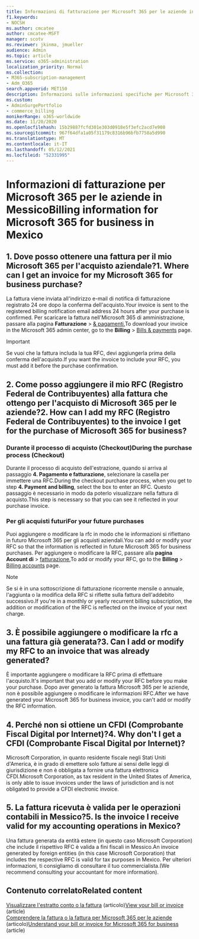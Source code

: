 ```yaml
---
title: Informazioni di fatturazione per Microsoft 365 per le aziende in Messico
f1.keywords:
- NOCSH
ms.author: cmcatee
author: cmcatee-MSFT
manager: scotv
ms.reviewer: jkinma, jmueller
audience: Admin
ms.topic: article
ms.service: o365-administration
localization_priority: Normal
ms.collection:
- M365-subscription-management
- Adm_O365
search.appverid: MET150
description: Informazioni sulle informazioni specifiche per Microsoft 365 per le aziende in Messico.
ms.custom:
- AdminSurgePortfolio
- commerce_billing
monikerRange: o365-worldwide
ms.date: 11/20/2020
ms.openlocfilehash: 15b29887fcfd301e303d0918e5f3efc2acd7e908
ms.sourcegitcommit: 967f64dfa1a05f31179c8316b96bfb7758a5d990
ms.translationtype: MT
ms.contentlocale: it-IT
ms.lasthandoff: 05/12/2021
ms.locfileid: "52331995"
---
```

# <a name="billing-information-for-microsoft-365-for-business-in-mexico"></a><span data-ttu-id="7236e-103">Informazioni di fatturazione per Microsoft 365 per le aziende in Messico</span><span class="sxs-lookup"><span data-stu-id="7236e-103">Billing information for Microsoft 365 for business in Mexico</span></span>

## <a name="1-where-can-i-get-an-invoice-for-my-microsoft-365-for-business-purchase"></a><span data-ttu-id="7236e-104">1. Dove posso ottenere una fattura per il mio Microsoft 365 per l'acquisto aziendale?</span><span class="sxs-lookup"><span data-stu-id="7236e-104">1. Where can I get an invoice for my Microsoft 365 for business purchase?</span></span>

<span data-ttu-id="7236e-105">La fattura viene inviata all'indirizzo e-mail di notifica di fatturazione registrato 24 ore dopo la conferma dell'acquisto.</span><span class="sxs-lookup"><span data-stu-id="7236e-105">Your invoice is sent to the registered billing notification email address 24 hours after your purchase is confirmed.</span></span> <span data-ttu-id="7236e-106">Per scaricare la fattura nell'Microsoft 365 di amministrazione, passare alla pagina **Fatturazione**  >  <a href="https://go.microsoft.com/fwlink/p/?linkid=2102895" target="_blank">& pagamenti.</a></span><span class="sxs-lookup"><span data-stu-id="7236e-106">To download your invoice in the Microsoft 365 admin center, go to the **Billing** > <a href="https://go.microsoft.com/fwlink/p/?linkid=2102895" target="_blank">Bills & payments</a> page.</span></span>

> [!IMPORTANT]
> <span data-ttu-id="7236e-107">Se vuoi che la fattura includa la tua RFC, devi aggiungerla prima della conferma dell'acquisto.</span><span class="sxs-lookup"><span data-stu-id="7236e-107">If you want the invoice to include your RFC, you must add it before the purchase confirmation.</span></span>

## <a name="2-how-can-i-add-my-rfc-registro-federal-de-contribuyentes-to-the-invoice-i-get-for-the-purchase-of-microsoft-365-for-business"></a><span data-ttu-id="7236e-108">2. Come posso aggiungere il mio RFC (Registro Federal de Contribuyentes) alla fattura che ottengo per l'acquisto di Microsoft 365 per le aziende?</span><span class="sxs-lookup"><span data-stu-id="7236e-108">2. How can I add my RFC (Registro Federal de Contribuyentes) to the invoice I get for the purchase of Microsoft 365 for business?</span></span>

### <a name="during-the-purchase-process-checkout"></a><span data-ttu-id="7236e-109">Durante il processo di acquisto (Checkout)</span><span class="sxs-lookup"><span data-stu-id="7236e-109">During the purchase process (Checkout)</span></span>

<span data-ttu-id="7236e-110">Durante il processo di acquisto dell'estrazione, quando si arriva al passaggio **4. Pagamento e fatturazione**, selezionare la casella per immettere una RFC.</span><span class="sxs-lookup"><span data-stu-id="7236e-110">During the checkout purchase process, when you get to step **4. Payment and billing**, select the box to enter an RFC.</span></span> <span data-ttu-id="7236e-111">Questo passaggio è necessario in modo da poterlo visualizzare nella fattura di acquisto.</span><span class="sxs-lookup"><span data-stu-id="7236e-111">This step is necessary so that you can see it reflected in your purchase invoice.</span></span>

### <a name="for-your-future-purchases"></a><span data-ttu-id="7236e-112">Per gli acquisti futuri</span><span class="sxs-lookup"><span data-stu-id="7236e-112">For your future purchases</span></span>

<span data-ttu-id="7236e-113">Puoi aggiungere o modificare la rfc in modo che le informazioni si riflettano in futuro Microsoft 365 per gli acquisti aziendali.</span><span class="sxs-lookup"><span data-stu-id="7236e-113">You can add or modify your RFC so that the information is reflected in future Microsoft 365 for business purchases.</span></span> <span data-ttu-id="7236e-114">Per aggiungere o modificare la RFC, passare alla **pagina Account di**  >  <a href="https://go.microsoft.com/fwlink/p/?linkid=2084771" target="_blank">fatturazione.</a></span><span class="sxs-lookup"><span data-stu-id="7236e-114">To add or modify your RFC, go to the **Billing** > <a href="https://go.microsoft.com/fwlink/p/?linkid=2084771" target="_blank">Billing accounts</a> page.</span></span>

> [!NOTE]
> <span data-ttu-id="7236e-115">Se si è in una sottoscrizione di fatturazione ricorrente mensile o annuale, l'aggiunta o la modifica della RFC si riflette sulla fattura dell'addebito successivo.</span><span class="sxs-lookup"><span data-stu-id="7236e-115">If you're in a monthly or yearly recurrent billing subscription, the addition or modification of the RFC is reflected on the invoice of your next charge.</span></span>

## <a name="3-can-i-add-or-modify-my-rfc-to-an-invoice-that-was-already-generated"></a><span data-ttu-id="7236e-116">3. È possibile aggiungere o modificare la rfc a una fattura già generata?</span><span class="sxs-lookup"><span data-stu-id="7236e-116">3. Can I add or modify my RFC to an invoice that was already generated?</span></span>

<span data-ttu-id="7236e-117">È importante aggiungere o modificare la RFC prima di effettuare l'acquisto.</span><span class="sxs-lookup"><span data-stu-id="7236e-117">It's important that you add or modify your RFC before you make your purchase.</span></span> <span data-ttu-id="7236e-118">Dopo aver generato la fattura Microsoft 365 per le aziende, non è possibile aggiungere o modificare le informazioni RFC.</span><span class="sxs-lookup"><span data-stu-id="7236e-118">After we have generated your Microsoft 365 for business invoice, you can't add or modify the RFC information.</span></span>

## <a name="4-why-dont-i-get-a-cfdi-comprobante-fiscal-digital-por-internet"></a><span data-ttu-id="7236e-119">4. Perché non si ottiene un CFDI (Comprobante Fiscal Digital por Internet)?</span><span class="sxs-lookup"><span data-stu-id="7236e-119">4. Why don't I get a CFDI (Comprobante Fiscal Digital por Internet)?</span></span>

<span data-ttu-id="7236e-120">Microsoft Corporation, in quanto residente fiscale negli Stati Uniti d'America, è in grado di emettere solo fatture ai sensi delle leggi di giurisdizione e non è obbligata a fornire una fattura elettronica CFDI.</span><span class="sxs-lookup"><span data-stu-id="7236e-120">Microsoft Corporation, as tax resident in the United States of America, is only able to issue invoices under the laws of jurisdiction and is not obligated to provide a CFDI electronic invoice.</span></span>

## <a name="5-is-the-invoice-i-receive-valid-for-my-accounting-operations-in-mexico"></a><span data-ttu-id="7236e-121">5. La fattura ricevuta è valida per le operazioni contabili in Messico?</span><span class="sxs-lookup"><span data-stu-id="7236e-121">5. Is the invoice I receive valid for my accounting operations in Mexico?</span></span>

<span data-ttu-id="7236e-122">Una fattura generata da entità estere (in questo caso Microsoft Corporation) che include il rispettivo RFC è valida a fini fiscali in Messico.</span><span class="sxs-lookup"><span data-stu-id="7236e-122">An invoice generated by foreign entities (in this case Microsoft Corporation) that includes the respective RFC is valid for tax purposes in Mexico.</span></span> <span data-ttu-id="7236e-123">Per ulteriori informazioni, ti consigliamo di consultare il tuo commercialista.</span><span class="sxs-lookup"><span data-stu-id="7236e-123">(We recommend consulting your accountant for more information).</span></span>

## <a name="related-content"></a><span data-ttu-id="7236e-124">Contenuto correlato</span><span class="sxs-lookup"><span data-stu-id="7236e-124">Related content</span></span>

<span data-ttu-id="7236e-125">[Visualizzare l'estratto conto o la fattura](view-your-bill-or-invoice.md) (articolo)</span><span class="sxs-lookup"><span data-stu-id="7236e-125">[View your bill or invoice](view-your-bill-or-invoice.md) (article)</span></span>\
<span data-ttu-id="7236e-126">[Comprendere la fattura o la fattura per Microsoft 365 per le aziende](understand-your-invoice2.md) (articolo)</span><span class="sxs-lookup"><span data-stu-id="7236e-126">[Understand your bill or invoice for Microsoft 365 for business](understand-your-invoice2.md) (article)</span></span>
